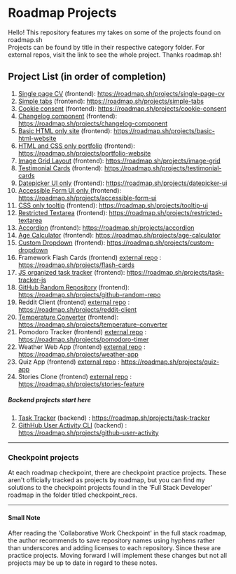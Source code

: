 # Roadmap Projects
Hello! This repository features my takes on some of the projects found on roadmap.sh <br> Projects can be found by title in their respective category folder.
For external repos, visit the link to see the whole project. Thanks roadmap.sh!

## Project List (in order of completion)

1. [Single page CV](https://github.com/cescosgames/roadmap_projects/tree/main/frontend_projects/single_page_HTML_cv_project) (frontend): https://roadmap.sh/projects/single-page-cv
2. [Simple tabs](https://github.com/cescosgames/roadmap_projects/tree/main/frontend_projects/simple_tabs) (frontend): https://roadmap.sh/projects/simple-tabs
3. [Cookie consent](https://github.com/cescosgames/roadmap_projects/tree/main/frontend_projects/cookie_consent) (frontend): https://roadmap.sh/projects/cookie-consent
4. [Changelog component](https://github.com/cescosgames/roadmap_projects/tree/main/frontend_projects/changelog_component) (frontend): https://roadmap.sh/projects/changelog-component
5. [Basic HTML only site](https://github.com/cescosgames/roadmap_projects/tree/main/frontend_projects/basic_html_only) (frontend): https://roadmap.sh/projects/basic-html-website
6. [HTML and CSS only portfolio](https://github.com/cescosgames/roadmap_projects/tree/main/frontend_projects/portfolio_project) (frontend): https://roadmap.sh/projects/portfolio-website
7. [Image Grid Layout](https://github.com/cescosgames/roadmap_projects/tree/main/frontend_projects/image_grid) (frontend): https://roadmap.sh/projects/image-grid
8. [Testimonial Cards](https://github.com/cescosgames/roadmap_projects/tree/main/frontend_projects/testimonial_cards) (frontend): https://roadmap.sh/projects/testimonial-cards
9. [Datepicker UI only](https://github.com/cescosgames/roadmap_projects/tree/main/frontend_projects/datepicker_UI) (frontend): https://roadmap.sh/projects/datepicker-ui
10. [Accessible Form UI only ](https://github.com/cescosgames/roadmap_projects/tree/main/frontend_projects/accessible_form_UI)(frontend): https://roadmap.sh/projects/accessible-form-ui
11. [CSS only tooltip](https://github.com/cescosgames/roadmap_projects/tree/main/frontend_projects/CSS_only_tooltip_UI) (frontend): https://roadmap.sh/projects/tooltip-ui
12. [Restricted Textarea](https://github.com/cescosgames/roadmap_projects/tree/main/frontend_projects/restricted_textarea) (frontend): https://roadmap.sh/projects/restricted-textarea
13. [Accordion](https://github.com/cescosgames/roadmap_projects/tree/main/frontend_projects/accordion) (frontend): https://roadmap.sh/projects/accordion
14. [Age Calculator](https://github.com/cescosgames/roadmap_projects/tree/main/frontend_projects/age_calculator) (frontend): https://roadmap.sh/projects/age-calculator
15. [Custom Dropdown](https://github.com/cescosgames/roadmap_projects/tree/main/frontend_projects/custom-dropdown) (frontend): https://roadmap.sh/projects/custom-dropdown
16. Framework Flash Cards (frontend) [external repo](https://github.com/cescosgames/react-flashcards) : https://roadmap.sh/projects/flash-cards
17. [JS organized task tracker](https://github.com/cescosgames/roadmap_projects/tree/main/frontend_projects/JStask-tracker) (frontend): https://roadmap.sh/projects/task-tracker-js
18. [GitHub Random Repository](https://github.com/cescosgames/roadmap_projects/tree/main/frontend_projects/github-random-repo) (frontend): https://roadmap.sh/projects/github-random-repo
19. Reddit Client (frontend) [external repo](https://github.com/cescosgames/newitt_project) : https://roadmap.sh/projects/reddit-client
20. [Temperature Converter](https://github.com/cescosgames/roadmap_projects/tree/main/frontend_projects/temperature-converter) (frontend): https://roadmap.sh/projects/temperature-converter
21. Pomodoro Tracker (frontend) [external repo](https://github.com/cescosgames/simplidoro) : https://roadmap.sh/projects/pomodoro-timer
22. Weather Web App (frontend) [external repo](https://github.com/cescosgames/bubweather) : https://roadmap.sh/projects/weather-app
23. Quiz App (frontend) [external repo](https://github.com/cescosgames/jsonquiz) : https://roadmap.sh/projects/quiz-app
24. Stories Clone (frontend) [external repo](https://github.com/cescosgames/story-clone) : https://roadmap.sh/projects/stories-feature

##### Backend projects start here
1. [Task Tracker](https://github.com/cescosgames/roadmap_projects/tree/main/backend_projects/TaskTrackerCLI) (backend) : https://roadmap.sh/projects/task-tracker
2. [GithHub User Activity CLI](https://github.com/cescosgames/roadmap_projects/tree/main/backend_projects/GithubUserActivity) (backend) : https://roadmap.sh/projects/github-user-activity
<hr>

### Checkpoint projects

At each roadmap checkpoint, there are checkpoint practice projects. These aren't officially tracked as projects by roadmap, but you can find my solutions to the checkpoint projects
found in the 'Full Stack Developer' roadmap in the folder titled checkpoint_recs. 


<hr>

#### Small Note

After reading the 'Collaborative Work Checkpoint' in the full stack roadmap, the author recommends to save repository names using hyphens rather than underscores and adding licenses to each repository. Since these are practice projects. Moving forward I will implement these changes but not all projects may be up to date in regard to these notes.
